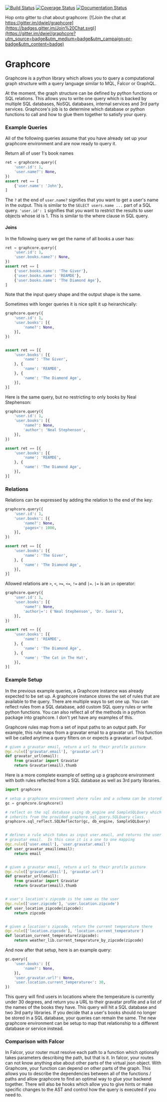 [![Build Status](https://travis-ci.org/dwiel/graphcore.svg?branch=master)](https://travis-ci.org/dwiel/graphcore) [![Coverage Status](https://coveralls.io/repos/dwiel/graphcore/badge.svg?branch=master&service=github)](https://coveralls.io/github/dwiel/graphcore?branch=master) [![Documentation Status](https://readthedocs.org/projects/graphcore/badge/?version=latest)](http://graphcore.readthedocs.org/en/latest/?badge=latest)

Hop onto gitter to chat about graphcore: [![Join the chat at https://gitter.im/dwiel/graphcore](https://badges.gitter.im/Join%20Chat.svg)](https://gitter.im/dwiel/graphcore?utm_source=badge&utm_medium=badge&utm_campaign=pr-badge&utm_content=badge)

# Graphcore

Graphcore is a python library which allows you to query a computational graph
structure with a query language similar to MQL, Falcor or GraphQL.

At the moment, the graph structure can be defined by python functions or SQL
relations.  This allows you to write one query which is backed by multiple SQL
databases, NoSQL databases, internal services and 3rd party services.
Graphcore's job is to determine which database or python functions to call and how to glue them
together to satisfy your query.

### Example Queries

All of the following queries assume that you have already set up your graphcore
environment and are now ready to query it.

Return all of user 1's book names

```python
ret = graphcore.query({
    'user.id': 1,
    'user.name?': None,
})
assert ret == [
    {'user.name': 'John'},
]
```

The `?` at the end of `user.name?` signifies that you want to get a user's name
in the output.  This is similar to the `SELECT users.name ...` part of a SQL
query.  `'user.id': 1` signifies that you want to restrict the results to user
objects whose id is 1.  This is similar to the where clause in SQL query.

#### Joins

In the following query we get the name of all books a user has:

```python
ret = graphcore.query({
    'user.id': 1,
    'user.books.name?': None,
})
assert ret == [
    {'user.books.name': 'The Giver'},
    {'user.books.name': 'REAMDE'},
    {'user.books.name': 'The Diamond Age'},
]
```

Note that the input query shape and the output shape is the same.

Sometimes with longer queries it is nice split it up heirarchically:

```python
graphcore.query({
    'user.id': 1,
    'user.books': [{
        'name?': None,
    }],
})


assert ret == [{
    'user.books': [{
        'name': 'The Giver',
    }, {
        'name': 'REAMDE',
    }, {
        'name': 'The Diamond Age',
    }],
}]
```

Here is the same query, but no restricting to only books by Neal Stephenson:

```python
graphcore.query({
    'user.id': 1,
    'user.books': [{
        'name?': None,
        'author': 'Neal Stephenson',
    }],
})

assert ret == [{
    'user.books': [{
        'name': 'REAMDE',
    }, {
        'name': 'The Diamond Age',
    }],
}]
```

### Relations

Relations can be expressed by adding the relation to the end of the key:

```python
graphcore.query({
    'user.id': 1,
    'user.books': [{
        'name?': None,
        'pages<': 1000,
    }],
})

assert ret == [{
    'user.books': [{
        'name': 'The Giver',
    }, {
        'name': 'The Diamond Age',
    }],
}]
```

Allowed relations are `>`, `<`, `>=`, `<=`, `!=` and `|=`.  `|=` is an `in`
operator:

```python
graphcore.query({
    'user.id': 1,
    'user.books': [{
        'name?': None,
        'author|=': ('Neal Stephenson', 'Dr. Suess'),
    }],
})

assert ret == [{
    'user.books': [{
        'name': 'REAMDE',
    }, {
        'name': 'The Diamond Age',
    }, {
        'name': 'The Cat in The Hat',
    }],
}]
```

### Example Setup

In the previous example queries, a Graphcore instance was already expected to
be set up.  A graphcore instance stores the set of rules that are available to
the query.  There are multiple ways to set one up.  You can reflect rules from
a SQL database, add custom SQL query rules or write python functions.  You can
also reflect all of the methods in a python package into graphcore.  I don't
yet have any examples of this.  

Graphcore rules map from a set of input paths to an output path.  For example,
this rule maps from a gravatar email to a gravatar url.  This function will be
called anytime a query filters on or expects a gravatar.url output.

```python
# given a gravatar email, return a url to their profile picture
@gc.rule(['gravatar.email'], 'gravatar.url')
def gravatar_url(email):
    from gravatar import Gravatar
    return Gravatar(email).thumb
```

Here is a more complete example of setting up a graphcore environment with both
rules reflected from a SQL database as well as 3rd party libraries.

```python
import graphcore

# setup a graphcore environment where rules and a schema can be stored
gc = graphcore.Graphcore()

# reflect on the sql database using db_engine and SampleSQLQuery which
# inherits from the provided graphore.sql_query.SQLQuery class.
graphcore.sql_reflect.SQLReflector(gc, db_engine, SampleSQLQuery)


# defines a rule which takes as input user.email, and returns the user's
# gravatar email.  In this case it is a one to one mapping
@gc.rule(['user.email'], 'user.gravatar.email')
def user_gravatar_email(email):
    return email


# given a gravatar email, return a url to their profile picture
@gc.rule(['gravatar.email'], 'gravatar.url')
def gravatar_url(email):
    from gravatar import Gravatar
    return Gravatar(email).thumb


# user's location's zipcode is the same as the user
@gc.rule(['user.zipcode'], 'user.location.zipcode')
def user_location_zipcode(zipcode):
    return zipcode


# given a location's zipcode, return the current temperature there
@gc.rule(['location.zipcode'], 'location.current_temperature')
def location_current_temperature(zipcode):
    return weather_lib.current_temperature_by_zipcode(zipcode)
```

And now after that setup, here is an example query:

```python
gc.query({
    'user.books': [{
        'name?': None,
    }],
    'user.gravatar.url?': None,
    'user.location.current_temperature<': 30,
})
```

This query will find users in locations where the temperature is currently
under 30 degrees, and return you a URL to their gravatar profile and a list of
the names of the books they have.  This query will hit a SQL database and two
3rd party libraries.  If you decide that a user's books should no longer be
stored in a SQL database, your queries can remain the same.  The new graphcore
environment can be setup to map that relationship to a different database or
service instead.


### Comparison with Falcor

In Falcor, your router must resolve each path to a function which optionally
takes parameters describing the path, but that is it.  In falcor, your routes
can not know anything else about other parts of the virtual json object.  With
Graphcore, your function can depend on other parts of the graph.  This allows
you to describe the dependencies between all of the functions / paths and allow
graphcore to find an optimal way to glue your backend together.  There will
also be hooks which allow you to give hints or make specific changes to the AST
and control how the query is executed if you need to.
